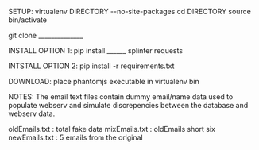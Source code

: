 SETUP:
virtualenv DIRECTORY --no-site-packages
cd DIRECTORY
source bin/activate

git clone ______________

INSTALL OPTION 1: pip install ______ 
splinter
requests

INTSTALL OPTION 2:
pip install -r requirements.txt

DOWNLOAD:
place phantomjs executable in virtualenv bin

NOTES:
The email text files contain dummy email/name data used
to populate webserv and simulate discrepencies between the
database and webserv data.

oldEmails.txt : total fake data
mixEmails.txt : oldEmails short six 
newEmails.txt : 5 emails from the original
